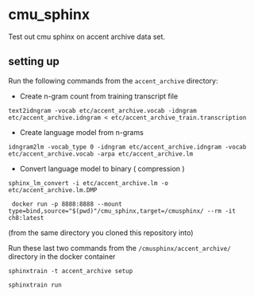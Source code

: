 
# cmu_sphinx
Test out cmu sphinx on accent archive data set.

## setting up

Run the following commands from the `accent_archive` directory:

* Create n-gram count from training transcript file

`text2idngram -vocab etc/accent_archive.vocab -idngram etc/accent_archive.idngram < etc/accent_archive_train.transcription`

* Create language model from n-grams

`idngram2lm -vocab_type 0 -idngram etc/accent_archive.idngram -vocab etc/accent_archive.vocab -arpa etc/accent_archive.lm`

* Convert language model to binary ( compression )

`sphinx_lm_convert -i etc/accent_archive.lm -o etc/accent_archive.lm.DMP`



` docker run -p 8888:8888 --mount type=bind,source="$(pwd)"/cmu_sphinx,target=/cmusphinx/ --rm -it  ch8:latest`

(from the same directory you cloned this repository into)

Run these last two commands from the `/cmusphinx/accent_archive/` directory in the docker container

`sphinxtrain -t accent_archive setup`

`sphinxtrain run`
